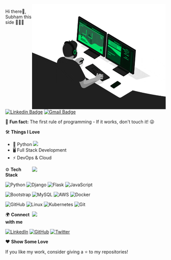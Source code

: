 <img align="right" src="https://github.com/iammsubham/iammsubham/blob/main/developer.gif" alt="Coder GIF" width="420" height="330">

 Hi there👋, Subham this side 👨🏻‍💻

[![Linkedin Badge](https://img.shields.io/badge/-subhammohanta-blue?style=flat-square&logo=Linkedin&logoColor=white&link=https://www.linkedin.com/in/subhammohanta/)](https://www.linkedin.com/in/subhammohanta/)
[![Gmail Badge](https://img.shields.io/badge/subhammohanta2017@gmail.com-red?style=flat-square&logo=Gmail&logoColor=white&link=mailto:subhammohanta2017@gmail.com)](mailto:subhammohanta2017@gmail.com)

🚀 **Fun fact:** The first rule of programming - If it works, don't touch it! 😜  

🛠️ **Things I Love**  

- 🚀 Python  <img src="https://media.giphy.com/media/WUlplcMpOCEmTGBtBW/giphy.gif" width="30">
- 🖥️ Full Stack Development
- ⚡ DevOps & Cloud

<a href="https://github.com/iammsubham/github-readme-stats" title="Go to Source">
<img align="right" width=420 height="auto" src=https://github-readme-stats.vercel.app/api?username=iammsubham&show_icons=true&theme=tokyonight&border_color=61dafb&hide_border=true&include_all_commits=true"/>
</a>    

⚙️ **Tech Stack**  

![Python](https://img.shields.io/badge/Python-3776AB?style=for-the-badge&logo=python&logoColor=white)
![Django](https://img.shields.io/badge/Django-092E20?style=for-the-badge&logo=django&logoColor=white)
![Flask](https://img.shields.io/badge/Flask-000000?style=for-the-badge&logo=flask&logoColor=white)
![JavaScript](https://img.shields.io/badge/JavaScript-F7DF1E?style=for-the-badge&logo=javascript&logoColor=black)

![Bootstrap](https://img.shields.io/badge/Bootstrap-2496ED?style=for-the-badge&logo=bootstrap&logoColor=white)
![MySQL](https://img.shields.io/badge/MySQL-232F3E?style=for-the-badge&logo=MySQL&logoColor=white)
![AWS](https://img.shields.io/badge/AWS-232F3E?style=for-the-badge&logo=amazonaws&logoColor=white)
![Docker](https://img.shields.io/badge/Docker-2496ED?style=for-the-badge&logo=docker&logoColor=white)

![GitHub](https://img.shields.io/badge/GitHub-F7DF1E?style=for-the-badge&logo=github&logoColor=FFFFFF)
![Linux](https://img.shields.io/badge/Linux-000000?style=for-the-badge&logo=linux&logoColor=FCC624)
![Kubernetes](https://img.shields.io/badge/Kubernetes-3776AB?style=for-the-badge&logo=kubernetes&logoColor=white)
![Git](https://img.shields.io/badge/Git-092E20?style=for-the-badge&logo=git&logoColor=F05032)

<a href="https://github.com/iammsubham/github-readme-stats" title="Go to Source">
<img align="right" width=420 height="auto" src=https://github-readme-stats.vercel.app/api/top-langs/?username=iammsubham&layout=compact&theme=radical&border_color=61dafb&hide_border=true&include_all_commits=true"/>
</a>

🌍 **Connect with me**  

[![LinkedIn](https://img.shields.io/badge/LinkedIn-0077B5?style=for-the-badge&logo=linkedin&logoColor=white)]([your-linkedin-link](https://www.linkedin.com/in/subhammohanta/))
[![GitHub](https://img.shields.io/badge/GitHub-181717?style=for-the-badge&logo=github&logoColor=white)](https://github.com/iammsubham)
[![Twitter](https://img.shields.io/badge/Twitter-1DA1F2?style=for-the-badge&logo=twitter&logoColor=white)]([your-twitter-link](https://x.com/iaamsubham))

❤️ **Show Some Love**  

If you like my work, consider giving a ⭐ to my repositories!  






